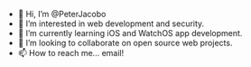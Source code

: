 - 👋 Hi, I’m @PeterJacobo
- 👀 I’m interested in web development and security.
- 🌱 I’m currently learning iOS and WatchOS app development.
- 💞️ I’m looking to collaborate on open source web projects.
- 📫 How to reach me... email!

<!---
PeterJacobo/PeterJacobo is a ✨ special ✨ repository because its `README.md` (this file) appears on your GitHub profile.
You can click the Preview link to take a look at your changes.
--->
